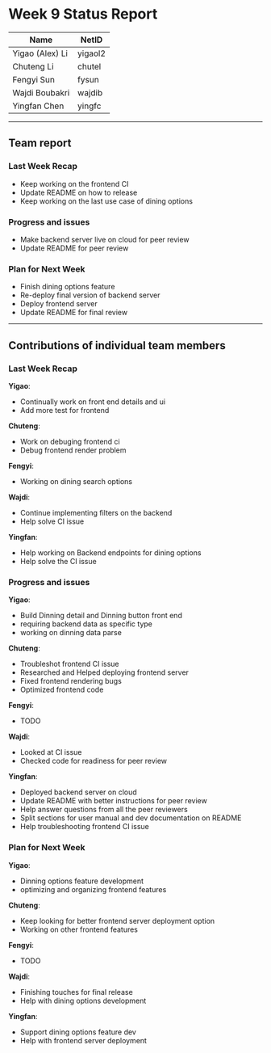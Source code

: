 # Week 9 Status Report

| Name            | NetID   |
| --------------- | ------- |
| Yigao (Alex) Li | yigaol2 |
| Chuteng Li      | chutel  |
| Fengyi Sun      | fysun   |
| Wajdi Boubakri  | wajdib  |
| Yingfan Chen    | yingfc  |

---

## Team report

### Last Week Recap

- Keep working on the frontend CI
- Update README on how to release
- Keep working on the last use case of dining options

### Progress and issues

- Make backend server live on cloud for peer review
- Update README for peer review

### Plan for Next Week

- Finish dining options feature
- Re-deploy final version of backend server
- Deploy frontend server
- Update README for final review

---

## Contributions of individual team members

### Last Week Recap

**Yigao**:

- Continually work on front end details and ui
- Add more test for frontend

**Chuteng**:

- Work on debuging frontend ci
- Debug frontend render problem

**Fengyi**:

- Working on dining search options

**Wajdi**:

- Continue implementing filters on the backend
- Help solve CI issue

**Yingfan**:

- Help working on Backend endpoints for dining options
- Help solve the CI issue

### Progress and issues

**Yigao**:

- Build Dinning detail and Dinning button front end
- requiring backend data as specific type
- working on dinning data parse

**Chuteng**:

- Troubleshot frontend CI issue
- Researched and Helped deploying frontend server
- Fixed frontend rendering bugs
- Optimized frontend code

**Fengyi**:

- TODO

**Wajdi**:

- Looked at CI issue
- Checked code for readiness for peer review

**Yingfan**:

- Deployed backend server on cloud
- Update README with better instructions for peer review
- Help answer questions from all the peer reviewers
- Split sections for user manual and dev documentation on README
- Help troubleshooting frontend CI issue

### Plan for Next Week

**Yigao**:

- Dinning options feature development
- optimizing and organizing frontend features

**Chuteng**:

- Keep looking for better frontend server deployment option
- Working on other frontend features

**Fengyi**:

- TODO

**Wajdi**:

- Finishing touches for final release
- Help with dining options development

**Yingfan**:

- Support dining options feature dev
- Help with frontend server deployment
